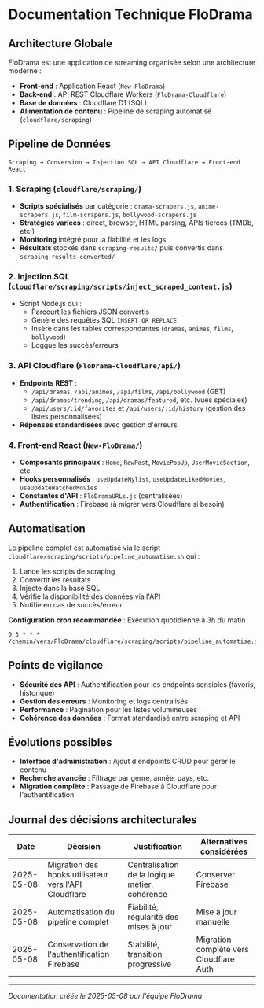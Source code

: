 # Documentation Technique FloDrama

## Architecture Globale

FloDrama est une application de streaming organisée selon une architecture moderne :

- **Front-end** : Application React (`New-FloDrama`) 
- **Back-end** : API REST Cloudflare Workers (`FloDrama-Cloudflare`)
- **Base de données** : Cloudflare D1 (SQL)
- **Alimentation de contenu** : Pipeline de scraping automatisé (`cloudflare/scraping`)

## Pipeline de Données

```
Scraping → Conversion → Injection SQL → API Cloudflare → Front-end React
```

### 1. Scraping (`cloudflare/scraping/`)

- **Scripts spécialisés** par catégorie : `drama-scrapers.js`, `anime-scrapers.js`, `film-scrapers.js`, `bollywood-scrapers.js`
- **Stratégies variées** : direct, browser, HTML parsing, APIs tierces (TMDb, etc.)
- **Monitoring** intégré pour la fiabilité et les logs
- **Résultats** stockés dans `scraping-results/` puis convertis dans `scraping-results-converted/`

### 2. Injection SQL (`cloudflare/scraping/scripts/inject_scraped_content.js`)

- Script Node.js qui :
  - Parcourt les fichiers JSON convertis
  - Génère des requêtes SQL `INSERT OR REPLACE`
  - Insère dans les tables correspondantes (`dramas`, `animes`, `films`, `bollywood`)
  - Loggue les succès/erreurs

### 3. API Cloudflare (`FloDrama-Cloudflare/api/`)

- **Endpoints REST** :
  - `/api/dramas`, `/api/animes`, `/api/films`, `/api/bollywood` (GET)
  - `/api/dramas/trending`, `/api/dramas/featured`, etc. (vues spéciales)
  - `/api/users/:id/favorites` et `/api/users/:id/history` (gestion des listes personnalisées)
- **Réponses standardisées** avec gestion d'erreurs

### 4. Front-end React (`New-FloDrama/`)

- **Composants principaux** : `Home`, `RowPost`, `MoviePopUp`, `UserMovieSection`, etc.
- **Hooks personnalisés** : `useUpdateMylist`, `useUpdateLikedMovies`, `useUpdateWatchedMovies`
- **Constantes d'API** : `FloDramaURLs.js` (centralisées)
- **Authentification** : Firebase (à migrer vers Cloudflare si besoin)

## Automatisation

Le pipeline complet est automatisé via le script `cloudflare/scraping/scripts/pipeline_automatise.sh` qui :
1. Lance les scripts de scraping
2. Convertit les résultats
3. Injecte dans la base SQL
4. Vérifie la disponibilité des données via l'API
5. Notifie en cas de succès/erreur

**Configuration cron recommandée** : Exécution quotidienne à 3h du matin
```
0 3 * * * /chemin/vers/FloDrama/cloudflare/scraping/scripts/pipeline_automatise.sh
```

## Points de vigilance

- **Sécurité des API** : Authentification pour les endpoints sensibles (favoris, historique)
- **Gestion des erreurs** : Monitoring et logs centralisés
- **Performance** : Pagination pour les listes volumineuses
- **Cohérence des données** : Format standardisé entre scraping et API

## Évolutions possibles

- **Interface d'administration** : Ajout d'endpoints CRUD pour gérer le contenu
- **Recherche avancée** : Filtrage par genre, année, pays, etc.
- **Migration complète** : Passage de Firebase à Cloudflare pour l'authentification

## Journal des décisions architecturales

| Date | Décision | Justification | Alternatives considérées |
|------|----------|---------------|--------------------------|
| 2025-05-08 | Migration des hooks utilisateur vers l'API Cloudflare | Centralisation de la logique métier, cohérence | Conserver Firebase |
| 2025-05-08 | Automatisation du pipeline complet | Fiabilité, régularité des mises à jour | Mise à jour manuelle |
| 2025-05-08 | Conservation de l'authentification Firebase | Stabilité, transition progressive | Migration complète vers Cloudflare Auth |

---

*Documentation créée le 2025-05-08 par l'équipe FloDrama*
